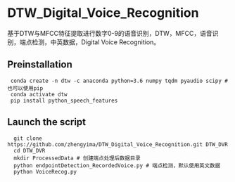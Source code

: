 # DTW_Digital_Voice_Recognition
基于DTW与MFCC特征提取进行数字0-9的语音识别，DTW，MFCC，语音识别，端点检测，中英数据，Digital Voice Recognition。


## Preinstallation
```
 conda create -n dtw -c anaconda python=3.6 numpy tqdm pyaudio scipy #也可以使用pip
 conda activate dtw
 pip install python_speech_features
```


## Launch the script
```
  git clone https://github.com/zhengyima/DTW_Digital_Voice_Recognition.git DTW_DVR
  cd DTW_DVR
  mkdir ProcessedData # 创建端点处理后数据目录
  python endpointDetection_RecordedVoice.py # 端点检测，默认使用英文数据
  python VoiceRecog.py 
  
```
